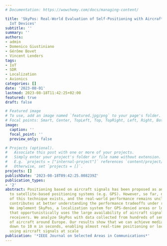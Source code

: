```yaml
---
# Documentation: https://wowchemy.com/docs/managing-content/

title: 'SkyPos: Real-World Evaluation of Self-Positioning with Aircraft Signals for
  IoT Devices'
subtitle: ''
summary: ''
authors:
- admin
- Domenico Giustiniano
- Gérôme Bovet
- Vincent Lenders
tags:
- IoT
- SDR
- Localization
- Avionics
categories: []
date: '2023-08-01'
lastmod: 2023-08-18T11:42:25+02:00
featured: true
draft: false

# Featured image
# To use, add an image named `featured.jpg/png` to your page's folder.
# Focal points: Smart, Center, TopLeft, Top, TopRight, Left, Right, BottomLeft, Bottom, BottomRight.
image:
  caption: ''
  focal_point: ''
  preview_only: false

# Projects (optional).
#   Associate this post with one or more of your projects.
#   Simply enter your project's folder or file name without extension.
#   E.g. `projects = ["internal-project"]` references `content/project/deep-learning/index.md`.
#   Otherwise, set `projects = []`.
projects: []
publishDate: '2023-08-18T09:42:25.008239Z'
publication_types:
- '2'
abstract: Positioning based on aircraft signals has been proposed as an alternative
  to satellite-based positioning systems (e.g. GPS). However, so far, no deployment
  of this technique exists, and the real-world performance remains unclear. This paper
  contributes at better understanding the performance tradeoffs under realistic conditions.
  We implement SkyPos, a localization system for GPS-denied areas or location integrity
  that opportunistically uses the large availability of aircraft signals to self-localize
  receivers. We analyze SkyPos with data collected from hundreds of sensors and thousands
  of aircraft around Europe. Our results show that we can achieve median accuracy
  down to 10 m in seconds, enabling almost real-time positioning or location verification
  using aircraft signals at scale
publication: '*IEEE Journal on Selected Areas in Communications*'
---
```

